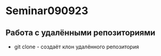 ﻿# Seminar090923
## Работа с удалёнными репозиториями
* git clone - создаёт клон удалённого репозитория
